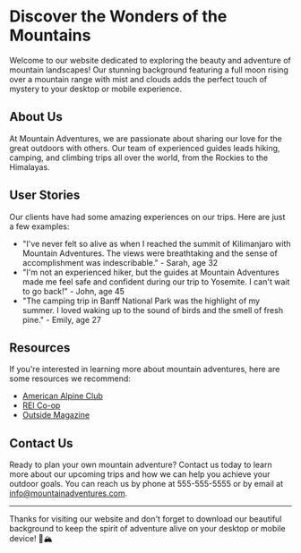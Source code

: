 <!--font:Inter-->

# Discover the Wonders of the Mountains

Welcome to our website dedicated to exploring the beauty and adventure of mountain landscapes! Our stunning background featuring a full moon rising over a mountain range with mist and clouds adds the perfect touch of mystery to your desktop or mobile experience.

## About Us
At Mountain Adventures, we are passionate about sharing our love for the great outdoors with others. Our team of experienced guides leads hiking, camping, and climbing trips all over the world, from the Rockies to the Himalayas.

## User Stories
Our clients have had some amazing experiences on our trips. Here are just a few examples:

- "I've never felt so alive as when I reached the summit of Kilimanjaro with Mountain Adventures. The views were breathtaking and the sense of accomplishment was indescribable." - Sarah, age 32
- "I'm not an experienced hiker, but the guides at Mountain Adventures made me feel safe and confident during our trip to Yosemite. I can't wait to go back!" - John, age 45
- "The camping trip in Banff National Park was the highlight of my summer. I loved waking up to the sound of birds and the smell of fresh pine." - Emily, age 27

## Resources
If you're interested in learning more about mountain adventures, here are some resources we recommend:

- [American Alpine Club](#)
- [REI Co-op](#)
- [Outside Magazine](#)

## Contact Us
Ready to plan your own mountain adventure? Contact us today to learn more about our upcoming trips and how we can help you achieve your outdoor goals. You can reach us by phone at 555-555-5555 or by email at info@mountainadventures.com.

---
Thanks for visiting our website and don't forget to download our beautiful background to keep the spirit of adventure alive on your desktop or mobile device! 🌄🏔️

<!--

Write me content for website with wallpaper which alt text is:

"A photograph of a full moon rising over a mountain range, with mist and clouds adding to the sense of mystery."

The name/title of the page should not be 1:1 copy of the alt text but rather a real content of the website which is using this wallpaper.

- Use markdown format 
- Start with heading
- Heading should be short and concise
- The content should look like a real website 
- The website should not be about the wallpaper, wallpaper is just a related background
- Heading should be contain work "wallpaper" or "background"
- Include real sections like references, contact, user stories, etc. use things relevant to the page purpose.
- Feel free to use structure like headings, bullets, numbering, blockquotes, paragraphs, horizontal lines, etc.
- You can use formatting like bold or _italic_
- You can include UTF-8 emojis
- Links should be only #hash anchors (and you can refer to the document itself)
- Do not include images


---


# Mountain Adventure Wallpaper

Welcome to our website dedicated to all things mountain adventure! Our stunning wallpaper featuring a full moon rising over a mountain range with mist and clouds adds the perfect touch of mystery to your desktop or mobile background.

## About Us
At Mountain Adventure, we are passionate about exploring the great outdoors and helping others do the same. Our team of experienced guides leads hiking, camping, and climbing trips all over the world, from the Rockies to the Himalayas.

## User Stories
Our clients have had some amazing experiences on our trips. Here are just a few examples:

- "I've never felt so alive as when I reached the summit of Kilimanjaro with Mountain Adventure. The views were breathtaking and the sense of accomplishment was indescribable." - Sarah, age 32
- "I'm not an experienced hiker, but the guides at Mountain Adventure made me feel safe and confident during our trip to Yosemite. I can't wait to go back!" - John, age 45
- "The camping trip in Banff National Park was the highlight of my summer. I loved waking up to the sound of birds and the smell of fresh pine." - Emily, age 27

## References
If you're interested in learning more about mountain adventure, here are some resources we recommend:

- [American Alpine Club](#)
- [REI Co-op](#)
- [Outside Magazine](#)

## Contact Us
Ready to plan your own mountain adventure? Contact us today to learn more about our upcoming trips and how we can help you achieve your outdoor goals. You can reach us by phone at 555-555-5555 or by email at info@mountainadventure.com.

---
Thanks for visiting our website and don't forget to download our beautiful wallpaper to keep the spirit of adventure alive on your desktop or mobile device! 🌄🏔️


---


Heading should not include word "wallpaper". The website should not be about the wallpaper itself, wallpaper is just a related background, rewrite whole content.


---


# Discover the Wonders of the Mountains

Welcome to our website dedicated to exploring the beauty and adventure of mountain landscapes! Our stunning background featuring a full moon rising over a mountain range with mist and clouds adds the perfect touch of mystery to your desktop or mobile experience.

## About Us
At Mountain Adventures, we are passionate about sharing our love for the great outdoors with others. Our team of experienced guides leads hiking, camping, and climbing trips all over the world, from the Rockies to the Himalayas.

## User Stories
Our clients have had some amazing experiences on our trips. Here are just a few examples:

- "I've never felt so alive as when I reached the summit of Kilimanjaro with Mountain Adventures. The views were breathtaking and the sense of accomplishment was indescribable." - Sarah, age 32
- "I'm not an experienced hiker, but the guides at Mountain Adventures made me feel safe and confident during our trip to Yosemite. I can't wait to go back!" - John, age 45
- "The camping trip in Banff National Park was the highlight of my summer. I loved waking up to the sound of birds and the smell of fresh pine." - Emily, age 27

## Resources
If you're interested in learning more about mountain adventures, here are some resources we recommend:

- [American Alpine Club](#)
- [REI Co-op](#)
- [Outside Magazine](#)

## Contact Us
Ready to plan your own mountain adventure? Contact us today to learn more about our upcoming trips and how we can help you achieve your outdoor goals. You can reach us by phone at 555-555-5555 or by email at info@mountainadventures.com.

---
Thanks for visiting our website and don't forget to download our beautiful background to keep the spirit of adventure alive on your desktop or mobile device! 🌄🏔️

-->
